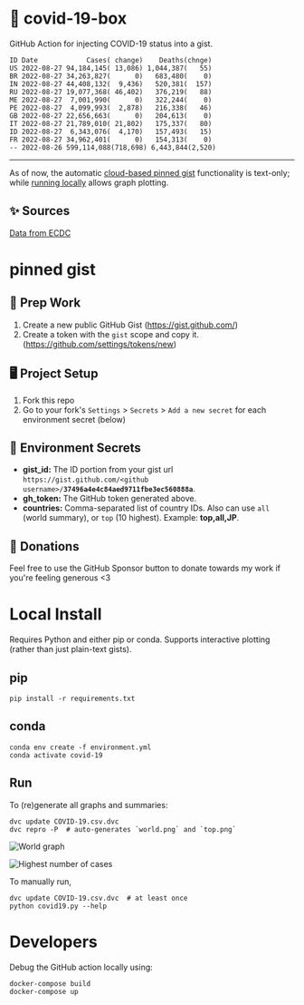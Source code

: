 # 🏥 covid-19-box

GitHub Action for injecting COVID-19 status into a gist.

```
ID Date            Cases( change)    Deaths(chnge)
US 2022-08-27 94,184,145( 13,086) 1,044,387(   55)
BR 2022-08-27 34,263,827(      0)   683,480(    0)
IN 2022-08-27 44,408,132(  9,436)   520,381(  157)
RU 2022-08-27 19,077,368( 46,402)   376,219(   88)
ME 2022-08-27  7,001,990(      0)   322,244(    0)
PE 2022-08-27  4,099,993(  2,878)   216,338(   46)
GB 2022-08-27 22,656,663(      0)   204,613(    0)
IT 2022-08-27 21,789,010( 21,802)   175,337(   80)
ID 2022-08-27  6,343,076(  4,170)   157,493(   15)
FR 2022-08-27 34,962,401(      0)   154,313(    0)
-- 2022-08-26 599,114,088(718,698) 6,443,844(2,520)
```

---

As of now, the automatic [cloud-based pinned gist](#pinned-gist) functionality is text-only;
while [running locally](#local-install) allows graph plotting.

## ✨ Sources

[Data from ECDC](https://www.ecdc.europa.eu/en/publications-data/download-todays-data-geographic-distribution-covid-19-cases-worldwide)

# pinned gist

## 🎒 Prep Work
1. Create a new public GitHub Gist (https://gist.github.com/)
1. Create a token with the `gist` scope and copy it. (https://github.com/settings/tokens/new)

## 🖥 Project Setup
1. Fork this repo
1. Go to your fork's `Settings` > `Secrets` > `Add a new secret` for each environment secret (below)

## 🤫 Environment Secrets
- **gist_id:** The ID portion from your gist url `https://gist.github.com/<github username>/`**`37496a4e4c84aed9711fbe3ec560888a`**.
- **gh_token:** The GitHub token generated above.
- **countries:** Comma-separated list of country IDs. Also can use `all` (world summary), or `top` (10 highest). Example: **top,all,JP**.

## 💸 Donations

Feel free to use the GitHub Sponsor button to donate towards my work if you're feeling generous <3

# Local Install

Requires Python and either pip or conda. Supports interactive plotting (rather than just plain-text gists).

## pip

```
pip install -r requirements.txt
```

## conda

```
conda env create -f environment.yml
conda activate covid-19
```

## Run

To (re)generate all graphs and summaries:

```
dvc update COVID-19.csv.dvc
dvc repro -P  # auto-generates `world.png` and `top.png`
```

![World graph](world.png)

![Highest number of cases](top.png)

To manually run,

```
dvc update COVID-19.csv.dvc  # at least once
python covid19.py --help
```

# Developers

Debug the GitHub action locally using:

```
docker-compose build
docker-compose up
```
